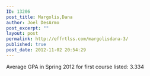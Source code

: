 ```yaml
---
ID: 13206
post_title: Margolis,Dana
author: Joel DesArmo
post_excerpt: ""
layout: post
permalink: http://effrtlss.com/margolisdana-3/
published: true
post_date: 2012-11-02 20:54:29
---
```

<p>Average GPA in Spring 2012 for first course listed: 3.334</p>
